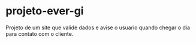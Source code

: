 # projeto-ever-gi
 Projeto de um site que valide dados e avise o usuario quando chegar o dia para contato com o cliente.

